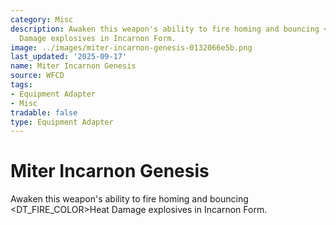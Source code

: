 ```yaml
---
category: Misc
description: Awaken this weapon's ability to fire homing and bouncing <DT_FIRE_COLOR>Heat
  Damage explosives in Incarnon Form.
image: ../images/miter-incarnon-genesis-0132066e5b.png
last_updated: '2025-09-17'
name: Miter Incarnon Genesis
source: WFCD
tags:
- Equipment Adapter
- Misc
tradable: false
type: Equipment Adapter
---
```


# Miter Incarnon Genesis

Awaken this weapon's ability to fire homing and bouncing <DT_FIRE_COLOR>Heat Damage explosives in Incarnon Form.

